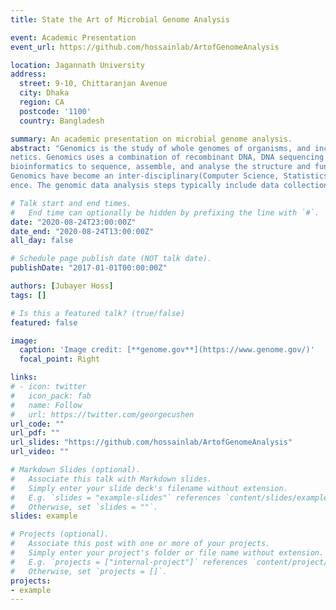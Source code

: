 ```yaml
---
title: State the Art of Microbial Genome Analysis

event: Academic Presentation
event_url: https://github.com/hossainlab/ArtofGenomeAnalysis

location: Jagannath University
address:
  street: 9-10, Chittaranjan Avenue
  city: Dhaka 
  region: CA
  postcode: '1100'
  country: Bangladesh

summary: An academic presentation on microbial genome analysis.
abstract: "Genomics is the study of whole genomes of organisms, and incorporates elements from ge-
netics. Genomics uses a combination of recombinant DNA, DNA sequencing methods, and
bioinformatics to sequence, assemble, and analyse the structure and function of genomes.
Genomics have become an inter-disciplinary(Computer Science, Statistics, Biology) sci-
ence. The genomic data analysis steps typically include data collection, quality check and cleaning, processing, modeling, visualization and reporting."

# Talk start and end times.
#   End time can optionally be hidden by prefixing the line with `#`.
date: "2020-08-24T23:00:00Z"
date_end: "2020-08-24T13:00:00Z"
all_day: false

# Schedule page publish date (NOT talk date).
publishDate: "2017-01-01T00:00:00Z"

authors: [Jubayer Hoss]
tags: []

# Is this a featured talk? (true/false)
featured: false

image:
  caption: 'Image credit: [**genome.gov**](https://www.genome.gov/)'
  focal_point: Right

links:
# - icon: twitter
#   icon_pack: fab
#   name: Follow
#   url: https://twitter.com/georgecushen
url_code: ""
url_pdf: ""
url_slides: "https://github.com/hossainlab/ArtofGenomeAnalysis"
url_video: ""

# Markdown Slides (optional).
#   Associate this talk with Markdown slides.
#   Simply enter your slide deck's filename without extension.
#   E.g. `slides = "example-slides"` references `content/slides/example-slides.md`.
#   Otherwise, set `slides = ""`.
slides: example

# Projects (optional).
#   Associate this post with one or more of your projects.
#   Simply enter your project's folder or file name without extension.
#   E.g. `projects = ["internal-project"]` references `content/project/deep-learning/index.md`.
#   Otherwise, set `projects = []`.
projects:
- example
---
```

